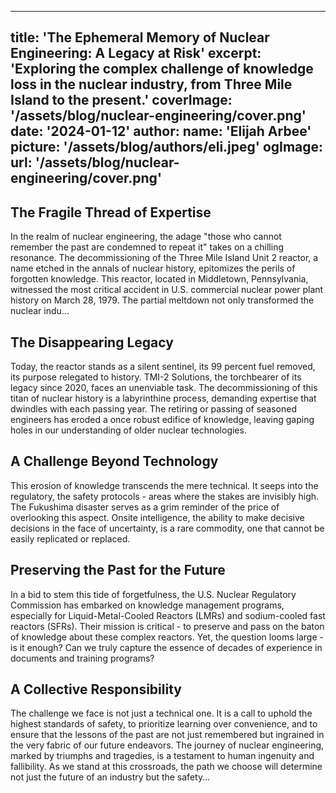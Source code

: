 
---
title: 'The Ephemeral Memory of Nuclear Engineering: A Legacy at Risk'
excerpt: 'Exploring the complex challenge of knowledge loss in the nuclear industry, from Three Mile Island to the present.'
coverImage: '/assets/blog/nuclear-engineering/cover.png'
date: '2024-01-12'
author:
  name: 'Elijah Arbee'
  picture: '/assets/blog/authors/eli.jpeg'
ogImage:
  url: '/assets/blog/nuclear-engineering/cover.png'
---

## The Fragile Thread of Expertise

In the realm of nuclear engineering, the adage "those who cannot remember the past are condemned to repeat it" takes on a chilling resonance. The decommissioning of the Three Mile Island Unit 2 reactor, a name etched in the annals of nuclear history, epitomizes the perils of forgotten knowledge. This reactor, located in Middletown, Pennsylvania, witnessed the most critical accident in U.S. commercial nuclear power plant history on March 28, 1979. The partial meltdown not only transformed the nuclear indu...

## The Disappearing Legacy

Today, the reactor stands as a silent sentinel, its 99 percent fuel removed, its purpose relegated to history. TMI-2 Solutions, the torchbearer of its legacy since 2020, faces an unenviable task. The decommissioning of this titan of nuclear history is a labyrinthine process, demanding expertise that dwindles with each passing year. The retiring or passing of seasoned engineers has eroded a once robust edifice of knowledge, leaving gaping holes in our understanding of older nuclear technologies.

## A Challenge Beyond Technology

This erosion of knowledge transcends the mere technical. It seeps into the regulatory, the safety protocols - areas where the stakes are invisibly high. The Fukushima disaster serves as a grim reminder of the price of overlooking this aspect. Onsite intelligence, the ability to make decisive decisions in the face of uncertainty, is a rare commodity, one that cannot be easily replicated or replaced.

## Preserving the Past for the Future

In a bid to stem this tide of forgetfulness, the U.S. Nuclear Regulatory Commission has embarked on knowledge management programs, especially for Liquid-Metal-Cooled Reactors (LMRs) and sodium-cooled fast reactors (SFRs). Their mission is critical - to preserve and pass on the baton of knowledge about these complex reactors. Yet, the question looms large - is it enough? Can we truly capture the essence of decades of experience in documents and training programs?

## A Collective Responsibility

The challenge we face is not just a technical one. It is a call to uphold the highest standards of safety, to prioritize learning over convenience, and to ensure that the lessons of the past are not just remembered but ingrained in the very fabric of our future endeavors. The journey of nuclear engineering, marked by triumphs and tragedies, is a testament to human ingenuity and fallibility. As we stand at this crossroads, the path we choose will determine not just the future of an industry but the safety...
